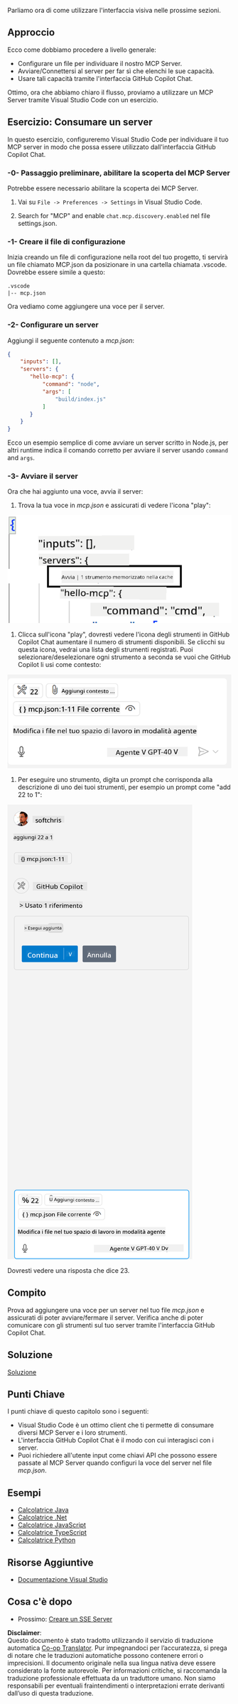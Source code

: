 <!--
CO_OP_TRANSLATOR_METADATA:
{
  "original_hash": "0eb9557780cd0a2551cdb8a16c886b51",
  "translation_date": "2025-06-17T15:42:49+00:00",
  "source_file": "03-GettingStarted/04-vscode/README.md",
  "language_code": "it"
}
-->
Parliamo ora di come utilizzare l'interfaccia visiva nelle prossime sezioni.

## Approccio

Ecco come dobbiamo procedere a livello generale:

- Configurare un file per individuare il nostro MCP Server.
- Avviare/Connettersi al server per far sì che elenchi le sue capacità.
- Usare tali capacità tramite l'interfaccia GitHub Copilot Chat.

Ottimo, ora che abbiamo chiaro il flusso, proviamo a utilizzare un MCP Server tramite Visual Studio Code con un esercizio.

## Esercizio: Consumare un server

In questo esercizio, configureremo Visual Studio Code per individuare il tuo MCP server in modo che possa essere utilizzato dall'interfaccia GitHub Copilot Chat.

### -0- Passaggio preliminare, abilitare la scoperta del MCP Server

Potrebbe essere necessario abilitare la scoperta dei MCP Server.

1. Vai su `File -> Preferences -> Settings` in Visual Studio Code.

1. Search for "MCP" and enable `chat.mcp.discovery.enabled` nel file settings.json.

### -1- Creare il file di configurazione

Inizia creando un file di configurazione nella root del tuo progetto, ti servirà un file chiamato MCP.json da posizionare in una cartella chiamata .vscode. Dovrebbe essere simile a questo:

```text
.vscode
|-- mcp.json
```

Ora vediamo come aggiungere una voce per il server.

### -2- Configurare un server

Aggiungi il seguente contenuto a *mcp.json*:

```json
{
    "inputs": [],
    "servers": {
       "hello-mcp": {
           "command": "node",
           "args": [
               "build/index.js"
           ]
       }
    }
}
```

Ecco un esempio semplice di come avviare un server scritto in Node.js, per altri runtime indica il comando corretto per avviare il server usando `command` and `args`.

### -3- Avviare il server

Ora che hai aggiunto una voce, avvia il server:

1. Trova la tua voce in *mcp.json* e assicurati di vedere l'icona "play":

  ![Avvio del server in Visual Studio Code](../../../../translated_images/vscode-start-server.8e3c986612e3555de47e5b1e37b2f3020457eeb6a206568570fd74a17e3796ad.it.png)  

1. Clicca sull'icona "play", dovresti vedere l'icona degli strumenti in GitHub Copilot Chat aumentare il numero di strumenti disponibili. Se clicchi su questa icona, vedrai una lista degli strumenti registrati. Puoi selezionare/deselezionare ogni strumento a seconda se vuoi che GitHub Copilot li usi come contesto:

  ![Avvio del server in Visual Studio Code](../../../../translated_images/vscode-tool.0b3bbea2fb7d8c26ddf573cad15ef654e55302a323267d8ee6bd742fe7df7fed.it.png)

1. Per eseguire uno strumento, digita un prompt che corrisponda alla descrizione di uno dei tuoi strumenti, per esempio un prompt come "add 22 to 1":

  ![Esecuzione di uno strumento da GitHub Copilot](../../../../translated_images/vscode-agent.d5a0e0b897331060518fe3f13907677ef52b879db98c64d68a38338608f3751e.it.png)

  Dovresti vedere una risposta che dice 23.

## Compito

Prova ad aggiungere una voce per un server nel tuo file *mcp.json* e assicurati di poter avviare/fermare il server. Verifica anche di poter comunicare con gli strumenti sul tuo server tramite l'interfaccia GitHub Copilot Chat.

## Soluzione

[Soluzione](./solution/README.md)

## Punti Chiave

I punti chiave di questo capitolo sono i seguenti:

- Visual Studio Code è un ottimo client che ti permette di consumare diversi MCP Server e i loro strumenti.
- L'interfaccia GitHub Copilot Chat è il modo con cui interagisci con i server.
- Puoi richiedere all'utente input come chiavi API che possono essere passate al MCP Server quando configuri la voce del server nel file *mcp.json*.

## Esempi

- [Calcolatrice Java](../samples/java/calculator/README.md)
- [Calcolatrice .Net](../../../../03-GettingStarted/samples/csharp)
- [Calcolatrice JavaScript](../samples/javascript/README.md)
- [Calcolatrice TypeScript](../samples/typescript/README.md)
- [Calcolatrice Python](../../../../03-GettingStarted/samples/python)

## Risorse Aggiuntive

- [Documentazione Visual Studio](https://code.visualstudio.com/docs/copilot/chat/mcp-servers)

## Cosa c'è dopo

- Prossimo: [Creare un SSE Server](/03-GettingStarted/05-sse-server/README.md)

**Disclaimer**:  
Questo documento è stato tradotto utilizzando il servizio di traduzione automatica [Co-op Translator](https://github.com/Azure/co-op-translator). Pur impegnandoci per l’accuratezza, si prega di notare che le traduzioni automatiche possono contenere errori o imprecisioni. Il documento originale nella sua lingua nativa deve essere considerato la fonte autorevole. Per informazioni critiche, si raccomanda la traduzione professionale effettuata da un traduttore umano. Non siamo responsabili per eventuali fraintendimenti o interpretazioni errate derivanti dall’uso di questa traduzione.